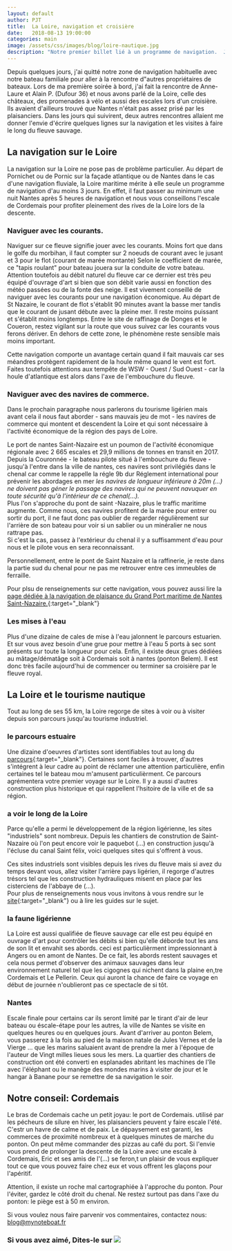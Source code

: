 ```yaml
---
layout: default
author: PJT
title:  La Loire, navigation et croisière
date:   2018-08-13 19:00:00
categories: main
image: /assets/css/images/blog/loire-nautique.jpg
description: "Notre premier billet lié à un programme de navigation.  J'ai sorti le clavier et la tablette suite à 3 rencontres faites sur le Loire qui m'ont donné l'envie de vous parler de la navigation sur le fleuve sauvage et des nombreuses possibilités qu'elle offre."
---
```

Depuis quelques jours, j'ai quitté notre zone de navigation habituelle avec notre bateau familiale pour aller  à la rencontre d"autres propriétaires de bateaux.  Lors de ma première soirée à bord, j'ai fait la rencontre de Anne-Laure et Alain P.  (Dufour 36) et nous avons parlé de la Loire, celle des châteaux, des promenades à vélo et aussi des escales lors d'un croisière.  Ils avaient d'ailleurs trouvé que Nantes n'était pas assez prisé par les plaisanciers.  Dans les jours qui suivirent, deux autres rencontres allaient me donner l'envie d'écrire quelques lignes sur la navigation et les visites à faire le long du fleuve sauvage.<!--break-->
## La navigation sur le Loire
La navigation sur la Loire ne pose pas de problème particulier.  Au départ de Pornichet ou de Pornic sur la façade atlantique ou de Nantes dans le cas d'une navigation fluviale, la Loire maritime mérite à elle seule un programme de navigation d'au moins 3 jours.  En effet, il faut passer au minimum une nuit Nantes après 5 heures de navigation et nous vous conseillons l'escale de Cordemais pour profiter pleinement des rives de la Loire lors de la descente.

### Naviguer avec les courants.
Naviguer sur ce fleuve signifie jouer avec les courants.  Moins fort que dans le golfe du morbihan, il faut compter sur 2 noeuds de courant avec le jusant et 3 pour le flot (courant de marée montante)  Selon le coefficient de marée, ce "tapis roulant" pour bateau jouera sur la conduite de votre bateau.  Attention toutefois au débit naturel du fleuve car ce dernier est très peu équipé d'ouvrage d'art si bien que son débit varie aussi en fonction des météo passées ou de la fonte des neige.  Il est vivement conseillé de naviguer avec les courants pour une navigation économique.  Au départ de St Nazaire, le courant de flot s'établit 90 minutes avant la basse mer tandis que le courant de jusant débute avec la pleine mer.  Il reste moins puissant et s'établit moins longtemps.  Entre le site de raffinage de Donges et le Coueron, restez vigilant sur la route que vous suivez car les courants vous ferons dériver.  En dehors de cette zone, le phénomène reste sensible mais moins important.

Cette navigation comporte un avantage certain quand il fait mauvais car ses méandres protègent rapidement de la houle même quand le vent est fort.  Faites toutefois attentions aux tempête de WSW - Ouest / Sud Ouest - car la houle d'atlantique est alors dans l'axe de l'embouchure du fleuve.

### Naviguer avec des navires de commerce.

Dans le prochain paragraphe  nous parlerons du tourisme ligérien mais avant cela il nous faut aborder - sans mauvais jeu de mot - les  navires de commerce qui montent et descendent la Loire et qui sont nécessaire à l'activité économique de la région des pays de Loire.  

Le port de nantes Saint-Nazaire est un poumon de l'activité économique régionale avec 2 665 escales et 29,9 millions de tonnes en transit en 2017.  Depuis la Couronnée - le bateau pilote situé à l'embouchure du fleuve - jusqu'à l'entre dans la ville de nantes, ces navires sont privilégiés dans le chenal car comme le rappelle la régle 9b dur Réglement international pour prévenir les abordages en mer *les navires de longueur inférieure à 20m (...) ne doivent pas géner le passage des navires qui ne peuvent navuquer en toute sécurité qu'à l'intérieur de ce chenal(...).*  
Plus l'on s'approche du pont de saint -Nazaire, plus le traffic maritime augmente. Comme nous, ces navires profitent de la marée pour entrer ou sortir du port, il ne faut donc pas oublier de regarder régulièrement sur l'arrière de son bateau pour voir si un sablier ou un minéralier ne nous rattrape pas.  
Si c'est la cas, passez à l'extérieur du chenal il y a suffisamment d'eau pour nous et le pilote vous en sera reconnaissant. 

Personnellement, entre le pont de Saint Nazaire et la raffinerie, je reste dans la partie sud du chenal pour ne pas me retrouver entre ces immeubles de ferraille.

Pour plsu de renseignements sur cette navigation, vous pouvez aussi lire la [page dédiée à la navigation de plaisance du Grand Port maritime de Nantes Saint-Nazaire.](https://www.ports-nantes.fr/navigation-estuaire/){:target="_blank"}

### Les mises à l'eau

Plus d'une dizaine de cales de mise à l'eau jalonnent le parcours estuarien.  Et sur vous avez besoin d'une grue pour mettre à l'eau  5 ports à sec sont présents sur toute la longueur pour cela.  Enfin, il existe deux grues dédiées au mâtage/dématâge soit à Cordemais soit à nantes (ponton Belem).  Il est donc très facile aujourd'hui de commencer ou terminer sa croisière par le fleuve royal.

## La Loire et le tourisme nautique

Tout au long de ses 55 km, la Loire regorge de sites à voir ou à visiter depuis son parcours jusqu'au tourisme industriel.

### le parcours estuaire
Une dizaine d'oeuvres d'artistes sont identifiables tout au long du [parcours](https://www.nantes-tourisme.com/sites/default/files/public/guide/planguide_estuaire-2018.pdf){:target="_blank"}.  Certaines sont faciles à trouver, d'autres s'intégrent à leur cadre au point de réclamer une attention particulière, enfin certaines tel le bateau mou m'amusent particulièrment.   Ce parcours agrémentera votre premier voyage sur le Loire.  Il y a aussi d'autres construction plus historique et qui rappellent l'hsitoire de la ville et de sa région.

### a voir le long de la Loire
Parce qu'elle a permi le développement de la région ligérienne, les sites "industriels" sont nombreux.  Depuis les chantiers de constrution de Saint-Nazaire où l'on peut encore voir le paquebot (...) en construction jusqu'à l'écluse du canal Saint félix, voici quelques sites qui s'offrent à vous.

Ces sites industriels sont visibles depuis les rives du fleuve mais si avez du temps devant vous, allez visiter l'arrière pays ligérien, il regorge d'autres trésors tel que les construction hydrauliques misent en place par les cisterciens de l'abbaye de (...).  
Pour plus de renseignements nous vous invitons à vous rendre sur le [site](http://www.coeur-estuaire.fr/pages/loisirs/office-de-tourisme-coeur-destuaire.php?KeepThis=true&){:target="_blank"} ou à lire les guides sur le sujet.

### la faune ligérienne
La Loire est aussi qualifiée de fleuve sauvage car elle est peu équipé en ouvrage d'art pour contrôler les débits si bien qu'elle déborde tout les ans de son lit et envahit ses abords.  ceci est particulièrment impressionnant à Angers ou en amont de Nantes.   De ce fait, les abords restent sauvages et cela nous permet d'observer des animaux sauvages dans leur environnement naturel tel que les cigognes qui nichent dans la plaine en,tre Cordemais et Le Pellerin.
Ceux qui auront la chance de faire ce voyage en début de journée n'oublieront pas ce spectacle de si tôt.

### Nantes
Escale finale pour certains car ils seront limité par le tirant d'air de leur bateau ou éscale-étape pour les autres, la ville de Nantes se visite en quelques heures ou en quelques jours.  Avant d'arriver au ponton Belem, vous passerez à la fois au pied de la maison natale de Jules Vernes et de la Vierge ... que les marins saluaient avant de prendre la mer à l'époque de l'auteur de Vingt milles lieues sous les mers.  La quartier des chantiers de construction ont été converti en esplanades abritant les machines de l'île avec l'éléphant ou le manège des mondes marins à visiter de jour et le hangar à Banane pour se remettre de sa navigation le soir.

## Notre conseil: Cordemais
Le bras de Cordemais cache un petit joyau: le port de Cordemais.  utilisé par les pécheurs de silure en hiver, les plaisanciers peuvent y faire escale l'été.  C'estr un havre de calme et de paix.  Le dépaysement est garanti, les commerces de proximité nombreux et à quelques minutes de marche du ponton.  On peut même commander des pizzas au café du port.  Si l'envie vous prend de prolonger la descente de la Loire avec une escale à Cordemais, Eric et ses amis de l'(...) se feron,t un plaisir de vous expliquer tout ce que vous pouvez faire chez eux et vous offrent les glaçons pour l'apéritif.

Attention, il existe un roche mal cartographiée à l'approche du ponton.  Pour l'éviter, gardez le côté droit du chenal.  Ne restez surtout pas dans l'axe du ponton: le piège est à 50 m environ.

Si vous voulez nous faire parvenir vos commentaires, contactez nous: [blog@mynoteboat.fr](mailto:blog@mynoteboat.fr)

<H3>Si vous avez aimé, Dites-le sur <a href="https://www.facebook.com/sharer/sharer.php?u=http://www.mynoteboat.fr//main/2018/08/013/croisiere-et-loire-nautique.html" target="_blank" ><img src="{{ site.url }}/assets/images/facebook-icon-S.png"
            id="FB" class="socialicon"></a></H3>